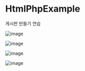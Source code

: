 # HtmlPhpExample
게시판 만들기 연습

![image](https://user-images.githubusercontent.com/53904156/125273982-72e9af80-e348-11eb-90ba-1cdaa94b0a20.png)

![image](https://user-images.githubusercontent.com/53904156/125274001-7a10bd80-e348-11eb-98fe-dd25032f04f8.png)

![image](https://user-images.githubusercontent.com/53904156/125274009-7c731780-e348-11eb-9041-b9c923c0e0dd.png)

![image](https://user-images.githubusercontent.com/53904156/125274039-8563e900-e348-11eb-8d44-139c498ca2cb.png)
